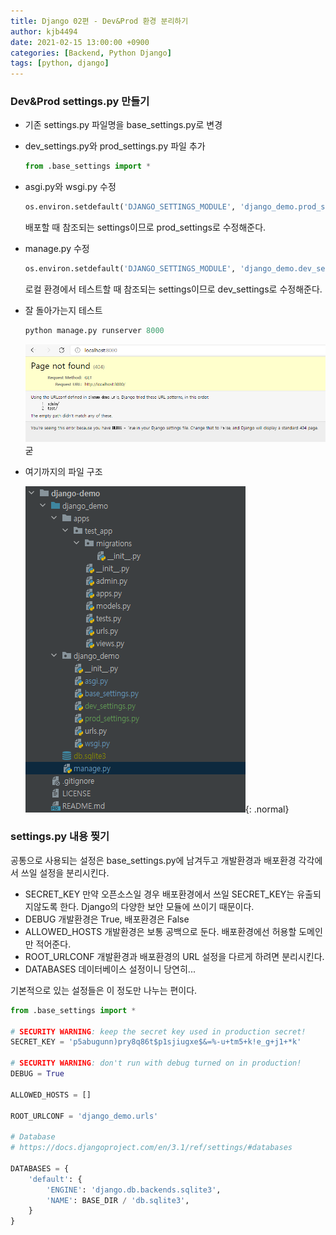 ```yaml
---
title: Django 02편 - Dev&Prod 환경 분리하기
author: kjb4494
date: 2021-02-15 13:00:00 +0900
categories: [Backend, Python Django]
tags: [python, django]
---
```


### Dev&Prod settings.py 만들기

- 기존 settings.py 파일명을 base_settings.py로 변경
- dev_settings.py와 prod_settings.py 파일 추가
  ```python
  from .base_settings import *
  ```
- asgi.py와 wsgi.py 수정
  ```python
  os.environ.setdefault('DJANGO_SETTINGS_MODULE', 'django_demo.prod_settings')
  ```
  배포할 때 참조되는 settings이므로 prod_settings로 수정해준다.
- manage.py 수정
  ```python
  os.environ.setdefault('DJANGO_SETTINGS_MODULE', 'django_demo.dev_settings')
  ```
  로컬 환경에서 테스트할 때 참조되는 settings이므로 dev_settings로 수정해준다.
- 잘 돌아가는지 테스트
  ```python
  python manage.py runserver 8000
  ```
  ![사진](/assets/img/posts/legacy/python/django-02-001.png)
  굳
- 여기까지의 파일 구조

  ![사진](/assets/img/posts/legacy/python/django-02-002.png){: .normal}

### settings.py 내용 찢기

공통으로 사용되는 설정은 base_settings.py에 남겨두고 개발환경과 배포환경 각각에서 쓰일 설정을 분리시킨다.

- SECRET_KEY
  만약 오픈소스일 경우 배포환경에서 쓰일 SECRET_KEY는 유출되지않도록 한다. Django의 다양한 보안 모듈에 쓰이기 때문이다.
- DEBUG
  개발환경은 True, 배포환경은 False
- ALLOWED_HOSTS
  개발환경은 보통 공백으로 둔다. 배포환경에선 허용할 도메인만 적어준다.
- ROOT_URLCONF
  개발환경과 배포환경의 URL 설정을 다르게 하려면 분리시킨다.
- DATABASES
  데이터베이스 설정이니 당연히...

기본적으로 있는 설정들은 이 정도만 나누는 편이다.

```python
from .base_settings import *

# SECURITY WARNING: keep the secret key used in production secret!
SECRET_KEY = 'p5abugunn)pry8q86t$p1sjiugxe$&=%-u+tm5+k!e_g+j1+*k'

# SECURITY WARNING: don't run with debug turned on in production!
DEBUG = True

ALLOWED_HOSTS = []

ROOT_URLCONF = 'django_demo.urls'

# Database
# https://docs.djangoproject.com/en/3.1/ref/settings/#databases

DATABASES = {
    'default': {
        'ENGINE': 'django.db.backends.sqlite3',
        'NAME': BASE_DIR / 'db.sqlite3',
    }
}
```
